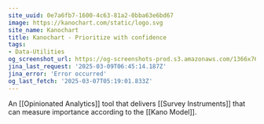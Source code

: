 ```yaml
---
site_uuid: 0e7a6fb7-1600-4c63-81a2-0bba63e6bd67
image: https://kanochart.com/static/logo.svg
site_name: Kanochart
title: Kanochart - Prioritize with confidence
tags:
- Data-Utilities
og_screenshot_url: https://og-screenshots-prod.s3.amazonaws.com/1366x768/80/false/7460235a983b96bc7899ae0dd029b0127a4082b799ae333197fb4f0e3de7e780.jpeg
jina_last_request: '2025-03-09T06:45:14.187Z'
jina_error: 'Error occurred'
og_last_fetch: '2025-03-07T05:19:01.833Z'
---
```

An [[Opinionated Analytics]] tool that delivers [[Survey Instruments]] that can measure importance according to the [[Kano Model]].


